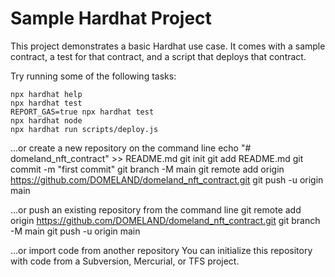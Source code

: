 # Sample Hardhat Project

This project demonstrates a basic Hardhat use case. It comes with a sample contract, a test for that contract, and a script that deploys that contract.

Try running some of the following tasks:

```shell
npx hardhat help
npx hardhat test
REPORT_GAS=true npx hardhat test
npx hardhat node
npx hardhat run scripts/deploy.js
```

…or create a new repository on the command line
echo "# domeland_nft_contract" >> README.md
git init
git add README.md
git commit -m "first commit"
git branch -M main
git remote add origin https://github.com/DOMELAND/domeland_nft_contract.git
git push -u origin main

…or push an existing repository from the command line
git remote add origin https://github.com/DOMELAND/domeland_nft_contract.git
git branch -M main
git push -u origin main

…or import code from another repository
You can initialize this repository with code from a Subversion, Mercurial, or TFS project.
